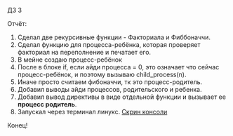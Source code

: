 ДЗ 3 

Отчёт:
1) Сделал две рекурсивные функции - Факториала и Фиббоначчи.
2) Сделал функцию для процесса-ребёнка, которая проверяет факториал на переполнение и печатает его.
3) В мейне создаю процесс-ребёнок
4) После в блоке if, если айди процесса = 0, это означает что сейчас процесс-ребёнок, и поэтому вызываю child_process(n).
5) Иначе просто считаем фибоначчи, тк это процесс-родитель.
6) Добавил выводы айди процессов, родительского и ребенка.
7) Добавил вывод директивы в виде отдельной функции и вызывает ее **процесс родитель**.
8) Запускал через терминал линукс. [Скрин консоли](screen.png)
   
Конец!  

